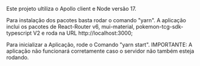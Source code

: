 Este projeto ultiliza o Apollo client e Node versão 17.

Para instalação dos pacotes basta rodar o comando "yarn".
A aplicação inclui os pacotes de React-Router v6, mui-material, pokemon-tcg-sdk-typescript V2 e roda na URL http://localhost:3000;

Para inicializar a Aplicação, rode o Comando "yarn start". IMPORTANTE: A aplicação não funcionará corretamente caso o servidor não também esteja rodando.
